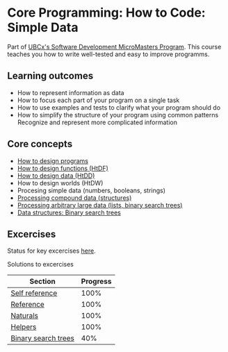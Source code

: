 
# Core Programming: How to Code: Simple Data

Part of [UBCx's Software Development MicroMasters Program](https://www.edx.org/micromasters/ubcx-software-development). This course teaches you how to write well-tested and easy to improve programms.

## Learning outcomes

* How to represent information as data
* How to focus each part of your program on a single task
* How to use examples and tests to clarify what your program should do
* How to simplify the structure of your program using common patterns
Recognize and represent more complicated information

## Core concepts

* [How to design programs](./notes/00-systematic-programme-design.md)
* [How to design functions (HtDF)](./notes/01b-htdf.md)
* [How to design data (HtDD)](./notes/01c-htdd.md)
* How to design worlds (HtDW)
* Procesing simple data (numbers, booleans, strings)
* [Processing compound data (structures)](./notes/03b-compound-data.md)
* [Processing arbitrary large data (lists, binary search trees)](./notes/processing-arbitrarily-large-data.md)
* [Data structures: Binary search trees](./notes/06-binary-search-trees.md)

## Excercises

Status for key excercises [here](https://docs.google.com/spreadsheets/d/1giAhaE2HwB3n1zEh1t_v29IuXsCttrgz8531bOZOPf4/edit#gid=0).

Solutions to excercises

| Section | Progress | 
| --- | --- |
| [Self reference](./assignments/04a-self-reference/) | 100% |
| [Reference](./assignments/04b-reference/) | 100% |
| [Naturals](./assignments/05a-naturals/) | 100% |
| [Helpers](./assignments/05b-helpers/) | 100% |
| [Binary search trees](./assignments/06a-bst/) | 40% |
